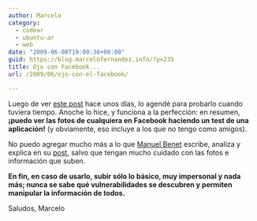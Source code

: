 ```yaml
---
author: Marcelo
category:
  - codear
  - ubuntu-ar
  - web
date: "2009-06-08T19:00:36+00:00"
guid: https://blog.marcelofernandez.info/?p=235
title: Ojo con Facebook...
url: /2009/06/ojo-con-el-facebook/

---
```

Luego de ver [este post](http://geektheplanet.net/2972/how-to-ver-las-fotos-de-cualquiera-en-facebook.xhtml) hace unos días, lo agendé para probarlo cuando tuviera tiempo. Anoche lo hice, y funciona a la perfección: en resumen, **¡puedo ver las fotos de cualquiera en Facebook haciendo un test de una aplicación!** (y obviamente, eso incluye a los que no tengo como amigos).

No puedo agregar mucho más a lo que [Manuel Benet](http://www.securityartwork.es/author/mbenet/) escribe, analiza y explica en su [post](http://www.securityartwork.es/2009/06/05/no-es-una-feature-de-facebook-es-un-problema-de-seguridad/), salvo que tengan mucho cuidado con las fotos e información que suben.

**En fin, en caso de usarlo, subir sólo lo básico, muy impersonal y nada más; nunca se sabe qué vulnerabilidades se descubren y permiten manipular la información de todos.**

Saludos,
Marcelo
